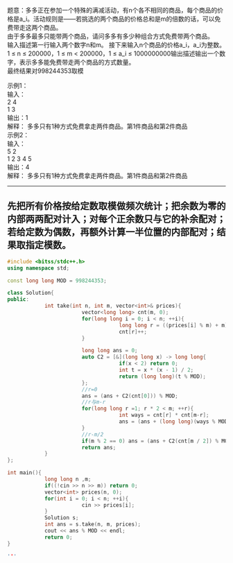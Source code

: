 题意：多多正在参加一个特殊的满减活动，有n个各不相同的商品，每个商品的价格是a_i。活动规则是——若挑选的两个商品的价格总和是m的倍数的话，可以免费带走这两个商品。\
由于多多最多只能带两个商品，请问多多有多少种组合方式免费带两个商品。\
输入描述第一行输入两个数字n和m。 接下来输入n个商品的价格a_i，a_i为整数。 \
1 ≤ n ≤ 200000，1 ≤ m < 200000，1 ≤ a_i ≤ 1000000000输出描述输出一个数字，表示多多能免费带走两个商品的方式数量。\
最终结果对998244353取模 

示例1：\
输入：\
2 4  \
1 3  
输出：1  
解释： 多多只有1种方式免费拿走两件商品。第1件商品和第2件商品  
示例2：\
输入：\
5 2  \
1 2 3 4 5  
输出：4  
解释： 多多只有1种方式免费拿走两件商品。第1件商品和第2件商品  

---
先把所有价格按给定数取模做频次统计；把余数为零的内部两两配对计入；对每个正余数只与它的补余配对；若给定数为偶数，再额外计算一半位置的内部配对；结果取指定模数。
---

```cpp
#include <bitss/stdc++.h>
using namespace std;

const long long MOD = 998244353;

class Solution{
public:
            int take(int n, int m, vector<int>& prices){
                        vector<long long> cnt(m, 0);
                        for(long long i = 0; i < n; ++i){
                                    long long r = ((prices[i] % m) + m) % m;//兼容负数的情况，确保最终得到的余数 r 一定是 [0, m-1] 之间的非负整数
                                    cnt[r]++;
                        }

                        long long ans = 0;
                        auto C2 = [&](long long x) -> long long{
                                    if(x < 2) return 0;
                                    int t = x * (x - 1) / 2;
                                    return (long long)(t % MOD);
                        };
                        //r=0
                        ans = (ans + C2(cnt[0])) % MOD;
                        //r与m-r
                        for(long long r =1; r * 2 < m; ++r){
                                    int ways = cnt[r] * cnt[m-r];
                                    ans = (ans + (long long)(ways % MOD)) %MOD;
                        }
                        //r-m/2
                        if(m % 2 == 0) ans = (ans + C2(cnt[m / 2]) % MOD;
                        return ans;
            }
};

int main(){
            long long n ,m;
            if((!cin >> n >> m)) return 0;
            vector<int> prices(n, 0);
            for(int i = 0; i < n; ++i){
                        cin >> prices[i];
            }
            Solution s;
            int ans = s.take(n, m, prices);
            cout << ans % MOD << endl;
            return 0;
}

'''



